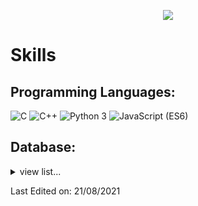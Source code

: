 <p align="center">
    <img src="https://github-readme-stats.vercel.app/api?username=veil-ctf&show_icons=true&count_private=true&theme=dark"/>
</p>

# Skills
## Programming Languages:

<img src="https://img.shields.io/badge/C-lightgrey" alt="C" /> <img src="https://img.shields.io/badge/C++-ff69b4" alt="C++" /> <img src="https://img.shields.io/badge/Python 3-informational" alt="Python 3" /> <img src="https://img.shields.io/badge/JavaScript (ES6)-brightgreen" alt="JavaScript (ES6)" />

## Database:

<details>
    <summary>view list...</summary>
    <ul>
        <li>MySQL</li>
    </ul>
</details>

Last Edited on: 21/08/2021
